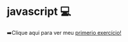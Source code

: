 # javascript 💻
 
 ➡️Clique aqui para ver meu <a href="suzanadossantos/github.io/javascript/calculadora-idade">primerio exercício!</a>
